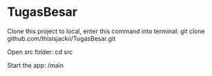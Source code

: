 # TugasBesar

Clone this project to local, enter this command into terminal:
git clone github.com/thisisjackii/TugasBesar.git

Open src folder:
cd src

Start the app:
/main
